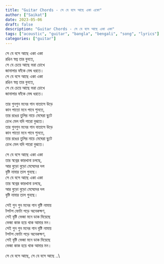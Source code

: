 ```yaml
---
title: "Guitar Chords - সে যে বসে আছে একা একাে"
author: ["Saikat"]
date: 2023-05-06
draft: false
description: "Guitar Chords - সে যে বসে আছে একা একা"
tags: ["acoustic", "guitar", "bangla", "bengali", "song", "lyrics"]
categories: ["guitar"]
---
```

সে যে বসে আছে একা একা\
রঙিন স্বপ্ন তার বুনতে,\
সে যে চেয়ে আছে ভরা চোখে\
জানালার ফাঁকে মেঘ ধরতে।\
সে যে বসে আছে একা একা\
রঙিন স্বপ্ন তার বুনতে,\
সে যে চেয়ে আছে ভরা চোখে\
জানালার ফাঁকে মেঘ ধরতে।

তার গুনগুন মনের গান বাতাসে উড়ে\
কান পাতো মনে পাবে শুনতে,\
তার রঙের তুলির নাচে মেঘেরা ছুটে\
চোখ মেল যদি পারো বুঝতে।\
তার গুনগুন মনের গান বাতাসে উড়ে\
কান পাতো মনে পাবে শুনতে,\
তার রঙের তুলির নাচে মেঘেরা ছুটে\
চোখ মেল যদি পারো বুঝতে।

সে যে বসে আছে একা একা\
তার স্বপ্নের কারখানা চলছে,\
আর বুড়ো বুড়ো মেঘেদের দল\
বৃষ্টি নামার তাল গুনছে।\
সে যে বসে আছে একা একা\
তার স্বপ্নের কারখানা চলছে,\
আর বুড়ো বুড়ো মেঘেদের দল\
বৃষ্টি নামার তাল গুনছে।

সেই গুন গুন মনের গান বৃষ্টি নামায়\
টপটপ ফোটা পড়ে অনেকক্ষণ,\
সেই বৃষ্টি ভেজা মনে ডাক দিয়েছে\
ভেজা কাক হয়ে থাক আমার মন।\
সেই গুন গুন মনের গান বৃষ্টি নামায়\
টপটপ ফোটা পড়ে অনেকক্ষণ,\
সেই বৃষ্টি ভেজা মনে ডাক দিয়েছে\
ভেজা কাক হয়ে থাক আমার মন।

সে যে বসে আছে, সে যে বসে আছে ..\
